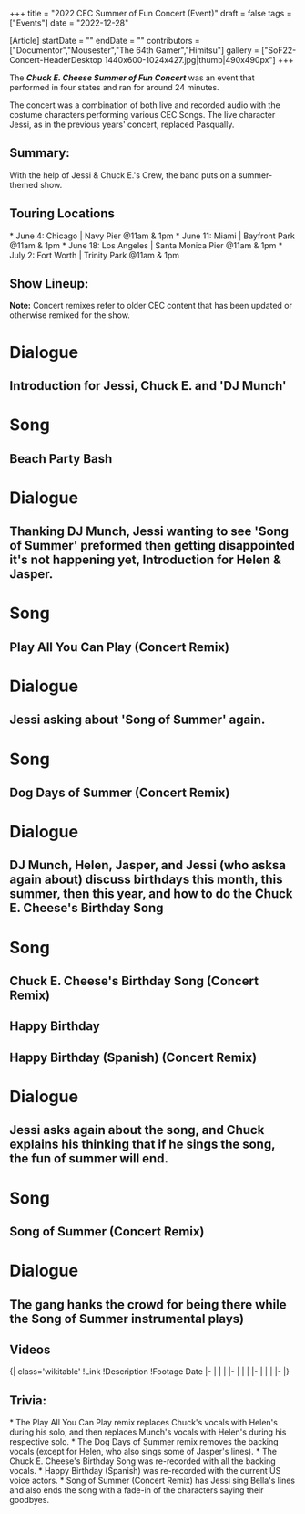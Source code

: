 +++
title = "2022 CEC Summer of Fun Concert (Event)"
draft = false
tags = ["Events"]
date = "2022-12-28"

[Article]
startDate = ""
endDate = ""
contributors = ["Documentor","Mousester","The 64th Gamer","Himitsu"]
gallery = ["SoF22-Concert-HeaderDesktop 1440x600-1024x427.jpg|thumb|490x490px"]
+++


The <b><i>Chuck E. Cheese Summer of Fun Concert</b></i> was an event that performed in four states and ran for around 24 minutes. 

The concert was a combination of both live and recorded audio with the costume characters performing various CEC Songs. The live character Jessi, as in the previous years' concert, replaced Pasqually.

<h2> Summary: </h2>
With the help of Jessi & Chuck E.'s Crew, the band puts on a summer-themed show.

<h2> Touring Locations </h2>
* June 4: Chicago | Navy Pier @11am & 1pm
* June 11: Miami | Bayfront Park @11am & 1pm
* June 18: Los Angeles | Santa Monica Pier @11am & 1pm
* July 2: Fort Worth | Trinity Park @11am & 1pm

<h2> Show Lineup: </h2>
<b>Note:</b> Concert remixes refer to older CEC content that has been updated or otherwise remixed for the show. 

# <b>Dialogue</b>
## Introduction for Jessi, Chuck E. and 'DJ Munch'
# <b>Song</b>
## Beach Party Bash
# <b>Dialogue</b>
## Thanking DJ Munch, Jessi wanting to see 'Song of Summer' preformed then getting disappointed it's not happening yet, Introduction for Helen & Jasper. 
# <b>Song</b>
## Play All You Can Play (Concert Remix)
# <b>Dialogue</b>
## Jessi asking about 'Song of Summer' again. 
# <b>Song</b>
## Dog Days of Summer (Concert Remix)
# <b>Dialogue</b>
## DJ Munch, Helen, Jasper, and Jessi (who asksa again about) discuss birthdays this month, this summer, then this year, and how to do the Chuck E. Cheese's Birthday Song
# <b>Song</b>
## Chuck E. Cheese's Birthday Song (Concert Remix)
## Happy Birthday
## Happy Birthday (Spanish) (Concert Remix)
# <b>Dialogue</b>
## Jessi asks again about the song, and Chuck explains his thinking that if he sings the song, the fun of summer will end. 
# <b>Song</b>
## Song of Summer (Concert Remix)
# <b>Dialogue</b>
## The gang hanks the crowd for being there while the Song of Summer instrumental plays)

<h2>Videos</h2>
{| class='wikitable'
!Link
!Description
!Footage Date
|-
|
|
|
|-
|
|
|
|-
|
|
|
|-
|}

<h2> Trivia: </h2>
* The Play All You Can Play remix replaces Chuck's vocals with Helen's during his solo, and then replaces Munch's vocals with Helen's during his respective solo.
* The Dog Days of Summer remix removes the backing vocals (except for Helen, who also sings some of Jasper's lines).
* The Chuck E. Cheese's Birthday Song was re-recorded with all the backing vocals.
* Happy Birthday (Spanish) was re-recorded with the current US voice actors. 
* Song of Summer (Concert Remix) has Jessi sing Bella's lines and also ends the song with a fade-in of the characters saying their goodbyes.